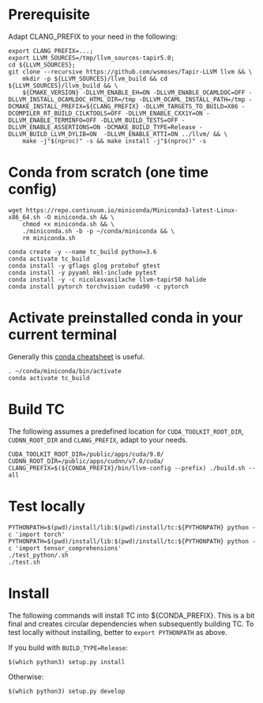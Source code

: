 # Prerequisite
Adapt CLANG_PREFIX to your need in the following:
```
export CLANG_PREFIX=...;
export LLVM_SOURCES=/tmp/llvm_sources-tapir5.0;
cd ${LLVM_SOURCES};
git clone --recursive https://github.com/wsmoses/Tapir-LLVM llvm && \
    mkdir -p ${LLVM_SOURCES}/llvm_build && cd ${LLVM_SOURCES}/llvm_build && \
    ${CMAKE_VERSION} -DLLVM_ENABLE_EH=ON -DLLVM_ENABLE_OCAMLDOC=OFF -DLLVM_INSTALL_OCAMLDOC_HTML_DIR=/tmp -DLLVM_OCAML_INSTALL_PATH=/tmp -DCMAKE_INSTALL_PREFIX=${CLANG_PREFIX} -DLLVM_TARGETS_TO_BUILD=X86 -DCOMPILER_RT_BUILD_CILKTOOLS=OFF -DLLVM_ENABLE_CXX1Y=ON -DLLVM_ENABLE_TERMINFO=OFF -DLLVM_BUILD_TESTS=OFF -DLLVM_ENABLE_ASSERTIONS=ON -DCMAKE_BUILD_TYPE=Release -DLLVM_BUILD_LLVM_DYLIB=ON  -DLLVM_ENABLE_RTTI=ON ../llvm/ && \
    make -j"$(nproc)" -s && make install -j"$(nproc)" -s
```

# Conda from scratch (one time config)
```
wget https://repo.continuum.io/miniconda/Miniconda3-latest-Linux-x86_64.sh -O miniconda.sh && \
    chmod +x miniconda.sh && \
    ./miniconda.sh -b -p ~/conda/miniconda && \
    rm miniconda.sh

conda create -y --name tc_build python=3.6
conda activate tc_build
conda install -y gflags glog protobuf gtest
conda install -y pyyaml mkl-include pytest
conda install -y -c nicolasvasilache llvm-tapir50 halide
conda install pytorch torchvision cuda90 -c pytorch
```

# Activate preinstalled conda in your current terminal
Generally this [conda cheatsheet](https://conda.io/docs/_downloads/conda-cheatsheet.pdf) is useful.
```
. ~/conda/miniconda/bin/activate
conda activate tc_build
```

# Build TC
The following assumes a predefined location for `CUDA_TOOLKIT_ROOT_DIR`, `CUDNN_ROOT_DIR` and `CLANG_PREFIX`, adapt to your needs.
```
CUDA_TOOLKIT_ROOT_DIR=/public/apps/cuda/9.0/ CUDNN_ROOT_DIR=/public/apps/cudnn/v7.0/cuda/ CLANG_PREFIX=$(${CONDA_PREFIX}/bin/llvm-config --prefix) ./build.sh --all
```

# Test locally
```
PYTHONPATH=$(pwd)/install/lib:$(pwd)/install/tc:${PYTHONPATH} python -c 'import torch'
PYTHONPATH=$(pwd)/install/lib:$(pwd)/install/tc:${PYTHONPATH} python -c 'import tensor_comprehensions'
./test_python/.sh
./test.sh
```

# Install
The following commands will install TC into ${CONDA_PREFIX}.
This is a bit final and creates circular dependencies when subsequently building TC.
To test locally without installing, better to `export PYTHONPATH` as above.

If you build with `BUILD_TYPE=Release`:
```
$(which python3) setup.py install
```

Otherwise:
```
$(which python3) setup.py develop
```
